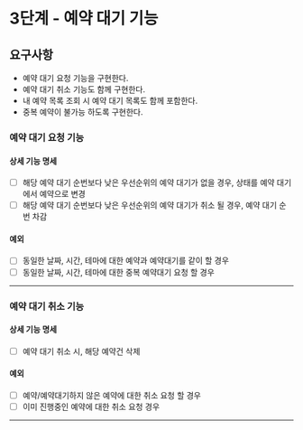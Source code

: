 # 3단계 - 예약 대기 기능

## 요구사항

+ 예약 대기 요청 기능을 구현한다.
+ 예약 대기 취소 기능도 함께 구현한다.
+ 내 예약 목록 조회 시 예약 대기 목록도 함께 포함한다.
+ 중복 예약이 불가능 하도록 구현한다.

### 예약 대기 요청 기능

#### 상세 기능 명세

- [ ] 해당 예약 대기 순번보다 낮은 우선순위의 예약 대기가 없을 경우, 상태를 예약 대기에서 예약으로 변경
- [ ] 해당 예약 대기 순번보다 낮은 우선순위의 예약 대기가 취소 될 경우, 예약 대기 순번 차감

#### 예외

- [ ] 동일한 날짜, 시간, 테마에 대한 예약과 예약대기를 같이 할 경우
- [ ] 동일한 날짜, 시간, 테마에 대한 중복 예약대기 요청 할 경우

---

### 예약 대기 취소 기능

#### 상세 기능 명세

- [ ] 예약 대기 취소 시, 해당 예약건 삭제

#### 예외

- [ ] 예약/예약대기하지 않은 예약에 대한 취소 요청 할 경우
- [ ] 이미 진행중인 예약에 대한 취소 요청 경우

--- 
